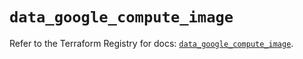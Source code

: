 # `data_google_compute_image`

Refer to the Terraform Registry for docs: [`data_google_compute_image`](https://registry.terraform.io/providers/hashicorp/google/6.31.0/docs/data-sources/compute_image).
